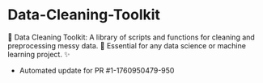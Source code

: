 # Data-Cleaning-Toolkit
🧹 Data Cleaning Toolkit: A library of scripts and functions for cleaning and preprocessing messy data. 🧼 Essential for any data science or machine learning project. ✨


- Automated update for PR #1-1760950479-950